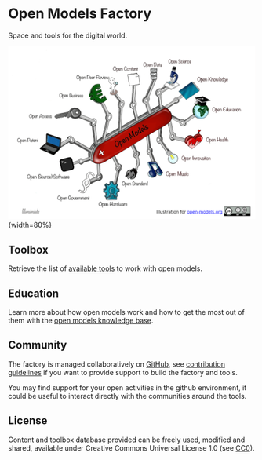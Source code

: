 # Open Models Factory

Space and tools for the digital world.

![](assets/open-models.png){width=80%}

## Toolbox

Retrieve the list of [available tools](toolbox/) to work with open models.

## Education

Learn more about how open models work and how to get the most out of them with the [open models knowledge
base](https://open-models.org).

## Community

The factory is managed collaboratively on [GitHub](https://github.com/Open-Models/Factory), see [contribution guidelines](contribute.md)
if you want to provide support to build the factory and tools.

You may find support for your open activities in the github environment, it could be useful to interact directly with
the communities around the tools.

## License

Content and toolbox database provided can be freely used, modified and shared,
available under Creative Commons Universal License 1.0 (see [CC0](https://creativecommons.org/publicdomain/zero/1.0/)).
